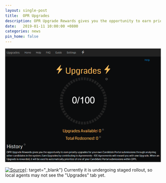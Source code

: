 ```yaml
---
layout: single-post
title:  OPR Upgrades
description: OPR Upgrade Rewards gives you the opportunity to earn priority upgrades for your own Candidate Portal submissions through analyzing other candidates in the system
date:   2019-01-11 10:00:00 +0800
categories: news
pin_home: false
---
```


<div class="row justify-content-center mb-3">
<div class="col-8 col-sm-6 col-md-4">
  <img src="/assets/images/news/opr_upgrades.png" class="img-responsive" />
</div>
</div>

[![Source](https://img.shields.io/badge/Source-reddit-red.svg?logo=reddit)](https://www.reddit.com/r/Ingress/comments/aeo2o8/opr_upgrades_now_avaliable/){: target="_blank"} 
Currently it is undergoing staged rollout, so local agents may not see the "Upgrades" tab yet.

